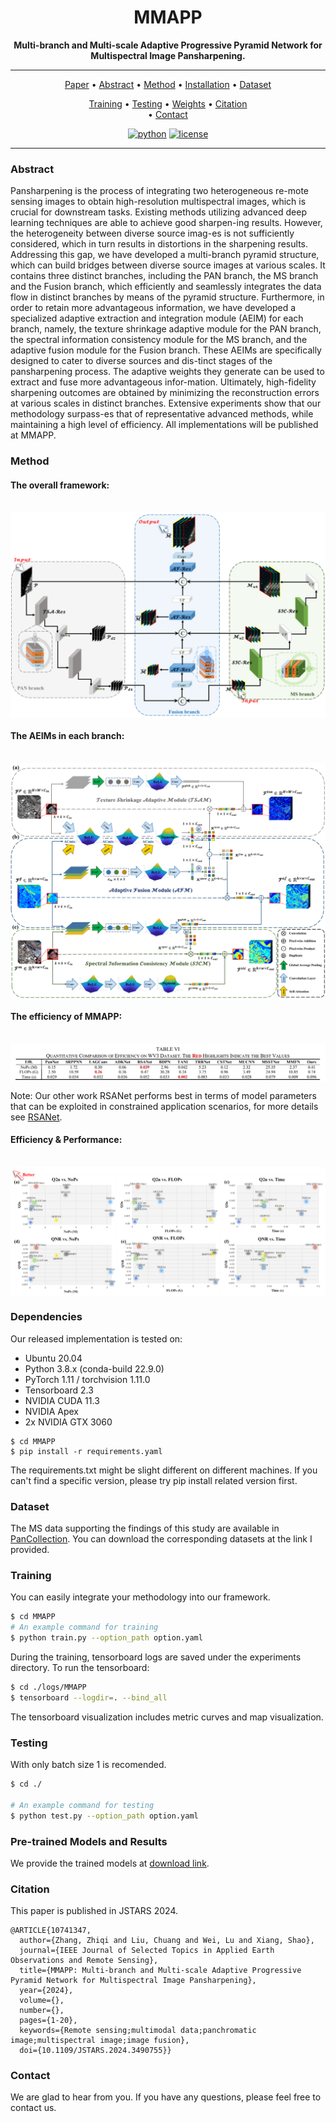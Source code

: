 <div align="center">


# MMAPP
**Multi-branch and Multi-scale Adaptive Progressive Pyramid Network for Multispectral Image Pansharpening.**

______________________________________________________________________
<p align="center">
  <a href="https://ieeexplore.ieee.org/document/10741347">Paper</a> •
  <a href="#Abstract">Abstract</a> •
  <a href="#Method">Method</a> •
  <a href="#Dependencies">Installation</a> •
  <a href="#Dataset">Dataset</a>
</p>

<p align="center">
  <a href="#Training">Training</a> •
  <a href="#Testing">Testing</a> •
  <a href="#Pre-trained-models-and-results">Weights</a> •
  <a href="#Citation">Citation</a><br> • 
  <a href="#Contact">Contact</a><br>
</p>

[![python](https://img.shields.io/badge/python-%20%203.8-blue.svg)]()
[![license](https://img.shields.io/badge/license-Apache%202.0-blue.svg)](https://github.com/JUSTM0VE0N/MMAPP/blob/main/LICENSE)

</div>

______________________________________________________________________
### Abstract
Pansharpening is the process of integrating two heterogeneous re-mote sensing images to obtain high-resolution multispectral images, which is crucial for downstream tasks. Existing methods utilizing advanced deep learning techniques are able to achieve good sharpen-ing results. However, the heterogeneity between diverse source imag-es is not sufficiently considered, which in turn results in distortions in the sharpening results. Addressing this gap, we have developed a multi-branch pyramid structure, which can build bridges between diverse source images at various scales. It contains three distinct branches, including the PAN branch, the MS branch and the Fusion branch, which efficiently and seamlessly integrates the data flow in distinct branches by means of the pyramid structure. Furthermore, in order to retain more advantageous information, we have developed a specialized adaptive extraction and integration module (AEIM) for each branch, namely, the texture shrinkage adaptive module for the PAN branch, the spectral information consistency module for the MS branch, and the adaptive fusion module for the Fusion branch. These AEIMs are specifically designed to cater to diverse sources and dis-tinct stages of the pansharpening process. The adaptive weights they generate can be used to extract and fuse more advantageous infor-mation. Ultimately, high-fidelity sharpening outcomes are obtained by minimizing the reconstruction errors at various scales in distinct branches. Extensive experiments show that our methodology surpass-es that of representative advanced methods, while maintaining a high level of efficiency. All implementations will be published at MMAPP.


### Method
#### The overall framework:
<br>
<img src="charts/framework.png" align=center />

#### The AEIMs in each branch:
<br>
<img src="charts/AEIMs.png" align=center />

#### The efficiency of MMAPP:
<br>
<img src="charts/Efficiency.png" align=center />

Note: Our other work RSANet performs best in terms of model parameters that can be exploited in constrained application scenarios, for more details see [RSANet](https://github.com/JUSTM0VE0N/RSANet).

#### Efficiency & Performance:
<br>
<img src="charts/EP.png" align=center />


### Dependencies
Our released implementation is tested on:

- Ubuntu 20.04
- Python 3.8.x (conda-build 22.9.0) 
- PyTorch 1.11 / torchvision 1.11.0
- Tensorboard 2.3
- NVIDIA CUDA 11.3
- NVIDIA Apex
- 2x NVIDIA GTX 3060

```shell
$ cd MMAPP
$ pip install -r requirements.yaml
```

The requirements.txt might be slight different on different machines. If you can't find a specific version, please try pip install related version first. 


### Dataset
The MS data supporting the findings of this study are available in [PanCollection](https://github.com/liangjiandeng/PanCollection).
You can download the corresponding datasets at the link I provided.


### Training
You can easily integrate your methodology into our framework.
```bash
$ cd MMAPP
# An example command for training
$ python train.py --option_path option.yaml
```

During the training, tensorboard logs are saved under the experiments directory. To run the tensorboard:

```bash
$ cd ./logs/MMAPP
$ tensorboard --logdir=. --bind_all
```
The tensorboard visualization includes metric curves and map visualization.


### Testing
With only batch size 1 is recomended. 
```bash
$ cd ./

# An example command for testing
$ python test.py --option_path option.yaml
```


### Pre-trained Models and Results

We provide the trained models at [download link](https://drive.google.com/drive/folders/1a1MHpIyma891RgKhqhaz6poo8d_XBHF3).


### Citation
This paper is published in JSTARS 2024.

```
@ARTICLE{10741347,
  author={Zhang, Zhiqi and Liu, Chuang and Wei, Lu and Xiang, Shao},
  journal={IEEE Journal of Selected Topics in Applied Earth Observations and Remote Sensing}, 
  title={MMAPP: Multi-branch and Multi-scale Adaptive Progressive Pyramid Network for Multispectral Image Pansharpening}, 
  year={2024},
  volume={},
  number={},
  pages={1-20},
  keywords={Remote sensing;multimodal data;panchromatic image;multispectral image;image fusion},
  doi={10.1109/JSTARS.2024.3490755}}
```

### Contact
We are glad to hear from you. If you have any questions, please feel free to contact us.
